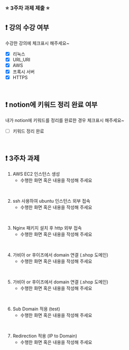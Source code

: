 ### ⭐️ 3주차 과제 제출 ⭐️

## ❗️ 강의 수강 여부
수강한 강의에 체크표시 해주세요~

- [x] 리눅스
- [x] URL,URI
- [x] AWS
- [x] 프록시 서버
- [x] HTTPS

<br>

## ❗️ notion에 키워드 정리 완료 여부
내가 notion에 키워드를 정리를 완료한 경우 체크표시 해주세요~

- [ ] 키워드 정리 완료

<br>

## ❗️ 3주차 과제
1. AWS EC2 인스턴스 생성
   - 수행한 화면 혹은 내용을 작성해 주세요

<br/>

2. ssh 사용하여 ubuntu 인스턴스 외부 접속
   - 수행한 화면 혹은 내용을 작성해 주세요

<br/>

3. Nginx 패키지 설치 후 http 외부 접속
   - 수행한 화면 혹은 내용을 작성해 주세요

<br/>

4. 가비아 or 후이즈에서 domain 연결 (.shop 도메인)
   - 수행한 화면 혹은 내용을 작성해 주세요

<br/>

5. 가비아 or 후이즈에서 domain 연결 (.shop 도메인)
   - 수행한 화면 혹은 내용을 작성해 주세요

<br/>

6. Sub Domain 적용 (test)
   - 수행한 화면 혹은 내용을 작성해 주세요

<br/>

7. Redirection 적용 (IP to Domain)
   - 수행한 화면 혹은 내용을 작성해 주세요

<br/>
